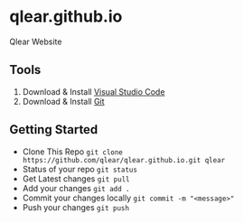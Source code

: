 # qlear.github.io
Qlear Website

## Tools ##
1. Download & Install [Visual Studio Code](https://code.visualstudio.com/)
2. Download & Install [Git](https://git-scm.com)

## Getting Started ##
- Clone This Repo `git clone https://github.com/qlear/qlear.github.io.git qlear`
- Status of your repo `git status`
- Get Latest changes `git pull`
- Add your changes `git add .`
- Commit your changes locally `git commit -m "<message>"`
- Push your changes `git push`
